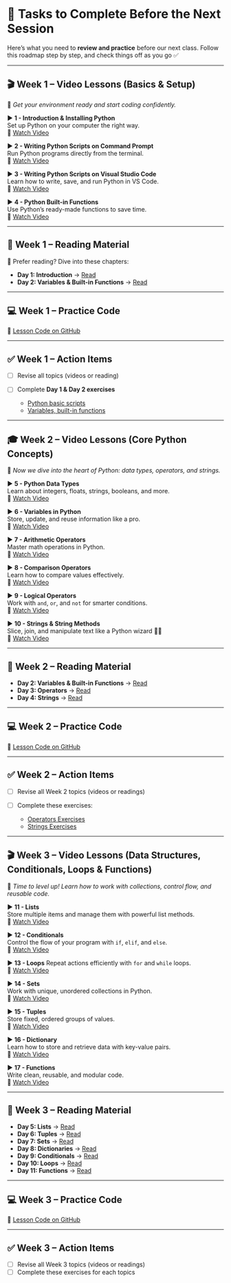 
# 🚀 Tasks to Complete Before the Next Session

Here’s what you need to **review and practice** before our next class. Follow this roadmap step by step, and check things off as you go ✅

---

## 🎬 Week 1 – Video Lessons (Basics & Setup)

🎯 *Get your environment ready and start coding confidently.*

▶️ **1 - Introduction & Installing Python**  
Set up Python on your computer the right way.  
🔗 [Watch Video](https://www.youtube.com/watch?v=LHRn9NMNBCQ&index=2)

▶️ **2 - Writing Python Scripts on Command Prompt**  
Run Python programs directly from the terminal.  
🔗 [Watch Video](https://www.youtube.com/watch?v=4wHcxslGFCw&index=3)

▶️ **3 - Writing Python Scripts on Visual Studio Code**  
Learn how to write, save, and run Python in VS Code.  
🔗 [Watch Video](https://www.youtube.com/watch?v=B1Y0GAhW9D4&index=4)

▶️ **4 - Python Built-in Functions**  
Use Python’s ready-made functions to save time.  
🔗 [Watch Video](https://www.youtube.com/watch?v=B1Y0GAhW9D4&index=4)

---

## 📘 Week 1 – Reading Material

📖 Prefer reading? Dive into these chapters:

* **Day 1: Introduction** → [Read](https://github.com/Asabeneh/30-Days-Of-Python/tree/master)
* **Day 2: Variables & Built-in Functions** → [Read](https://github.com/Asabeneh/30-Days-Of-Python/blob/master/02_Day_Variables_builtin_functions/02_variables_builtin_functions.md)

---

## 💻 Week 1 – Practice Code

🔗 [Lesson Code on GitHub](https://github.com/Asabeneh/python-autumn-2025)

---

## ✅ Week 1 – Action Items

* [ ] Revise all topics (videos or reading)
* [ ] Complete **Day 1 & Day 2 exercises**

  * [Python basic scripts](https://github.com/Asabeneh/30-Days-Of-Python?tab=readme-ov-file#-exercises---day-1)
  * [Variables, built-in functions](https://github.com/Asabeneh/30-Days-Of-Python/blob/master/02_Day_Variables_builtin_functions/02_variables_builtin_functions.md#-exercises---day-2)

---

## 🎓 Week 2 – Video Lessons (Core Python Concepts)

🎯 *Now we dive into the heart of Python: data types, operators, and strings.*

▶️ **5 - Python Data Types**  
Learn about integers, floats, strings, booleans, and more.  
🔗 [Watch Video](https://youtu.be/khf-fnbnhjs?si=WXI0eBYtgO_AqWnz)

▶️ **6 - Variables in Python**  
Store, update, and reuse information like a pro.  
🔗 [Watch Video](https://youtu.be/0MxSxtVQQ04?si=3VDzaB4krxrQFu6f)

▶️ **7 - Arithmetic Operators**  
Master math operations in Python.  
🔗 [Watch Video](https://youtu.be/cetbgfFMK3A?si=wLuYZnIJMcaux8T-)

▶️ **8 - Comparison Operators**  
Learn how to compare values effectively.  
🔗 [Watch Video](https://youtu.be/3MNPBFmELys?si=hbjEIpqD1sTpbriB)

▶️ **9 - Logical Operators**  
Work with `and`, `or`, and `not` for smarter conditions.  
🔗 [Watch Video](https://youtu.be/OMMF2zHGXlM?si=1c5oIjSCevGhaBLq)

▶️ **10 - Strings & String Methods**  
Slice, join, and manipulate text like a Python wizard 🧙‍♂️  
🔗 [Watch Video](https://www.youtube.com/watch?v=m8otfcdOA3E&index=10)

---

## 📘 Week 2 – Reading Material

* **Day 2: Variables & Built-in Functions** → [Read](https://github.com/Asabeneh/30-Days-Of-Python/blob/master/02_Day_Variables_builtin_functions/02_variables_builtin_functions.md)
* **Day 3: Operators** → [Read](https://github.com/Asabeneh/30-Days-Of-Python/blob/master/03_Day_Operators/03_operators.md)
* **Day 4: Strings** → [Read](https://github.com/Asabeneh/30-Days-Of-Python/blob/master/04_Day_Strings/04_strings.md)

---

## 💻 Week 2 – Practice Code

🔗 [Lesson Code on GitHub](https://github.com/Asabeneh/python-autumn-2025)

---

## ✅ Week 2 – Action Items

* [ ] Revise all Week 2 topics (videos or readings)
* [ ] Complete these exercises:

  * [Operators Exercises](https://github.com/Asabeneh/30-Days-Of-Python/blob/master/03_Day_Operators/03_operators.md#-exercises---day-3)
  * [Strings Exercises](https://github.com/Asabeneh/30-Days-Of-Python/blob/master/04_Day_Strings/04_strings.md#-exercises---day-4)

---

## 🎬 Week 3 – Video Lessons (Data Structures, Conditionals, Loops & Functions)

🎯 *Time to level up! Learn how to work with collections, control flow, and reusable code.*

▶️ **11 - Lists**  
Store multiple items and manage them with powerful list methods.  
🔗 [Watch Video](https://youtu.be/5shjY9yN_J0?si=LdzeW_b2aw4EUSHO)

▶️ **12 - Conditionals**  
Control the flow of your program with `if`, `elif`, and `else`.  
🔗 [Watch Video](https://youtu.be/hiBEtpA_ZbU?si=Cn31OxexeGh-8-rQ)

▶️ **13 - Loops**
Repeat actions efficiently with `for` and `while` loops.  
🔗 [Watch Video](https://youtu.be/xSqvQKVj_2I?si=aN-k3Zyw8Jn3f4EW)

▶️ **14 - Sets**  
Work with unique, unordered collections in Python.  
🔗 [Watch Video](https://youtu.be/03ehVZpxprA?si=kCQg5n2gWcnBh5E6)

▶️ **15 - Tuples**  
Store fixed, ordered groups of values.  
🔗 [Watch Video](https://youtu.be/_ajZ_PnOQcw?si=tswt1-G5b7GFW2sC)

▶️ **16 - Dictionary**  
Learn how to store and retrieve data with key-value pairs.    
🔗 [Watch Video](https://youtu.be/KSJwLtPL0wU?si=veRC41tFK7DI-0XR)

▶️ **17 - Functions**  
Write clean, reusable, and modular code.  
🔗 [Watch Video](https://youtu.be/Ayxtidn6Wnw?si=5rFqEGI0cM3AFiJl)

---

## 📘 Week 3 – Reading Material

* **Day 5: Lists** → [Read](https://github.com/Asabeneh/30-Days-Of-Python/blob/master/05_Day_Lists/05_lists.md)
* **Day 6: Tuples** → [Read](https://github.com/Asabeneh/30-Days-Of-Python/blob/master/06_Day_Tuples/06_tuples.md)
* **Day 7: Sets** → [Read](https://github.com/Asabeneh/30-Days-Of-Python/blob/master/07_Day_Sets/07_sets.md)
* **Day 8: Dictionaries** → [Read](https://github.com/Asabeneh/30-Days-Of-Python/blob/master/08_Day_Dictionaries/08_dictionaries.md)
* **Day 9: Conditionals** → [Read](https://github.com/Asabeneh/30-Days-Of-Python/blob/master/09_Day_Conditionals/09_conditionals.md)
* **Day 10: Loops** → [Read](https://github.com/Asabeneh/30-Days-Of-Python/blob/master/10_Day_Loops/10_loops.md)
* **Day 11: Functions** → [Read](https://github.com/Asabeneh/30-Days-Of-Python/blob/master/11_Day_Functions/11_functions.md)

---

## 💻 Week 3 – Practice Code

🔗 [Lesson Code on GitHub](https://github.com/Asabeneh/python-autumn-2025)

---

## ✅ Week 3 – Action Items

* [ ] Revise all Week 3 topics (videos or readings)
* [ ] Complete these exercises for each topics

